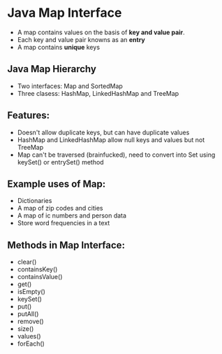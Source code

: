 # Java Map Interface
- A map contains values on the basis of **key and value pair**.
- Each key and value pair knowns as an **entry**
- A map contains **unique** keys

## Java Map Hierarchy
- Two interfaces: Map and SortedMap
- Three clasess: HashMap, LinkedHashMap and TreeMap

## Features:
- Doesn't allow duplicate keys, but can have duplicate values
- HashMap and LinkedHashMap allow null keys and values but not TreeMap
- Map can't be traversed (brainfucked), need to convert into Set using keySet() or entrySet() method

## Example uses of Map:
- Dictionaries
- A map of zip codes and cities
- A map of ic numbers and person data
- Store word frequencies in a text

## Methods in Map Interface:
- clear()
- containsKey()
- containsValue()
- get()
- isEmpty()
- keySet()
- put()
- putAll()
- remove()
- size()
- values()
- forEach()

